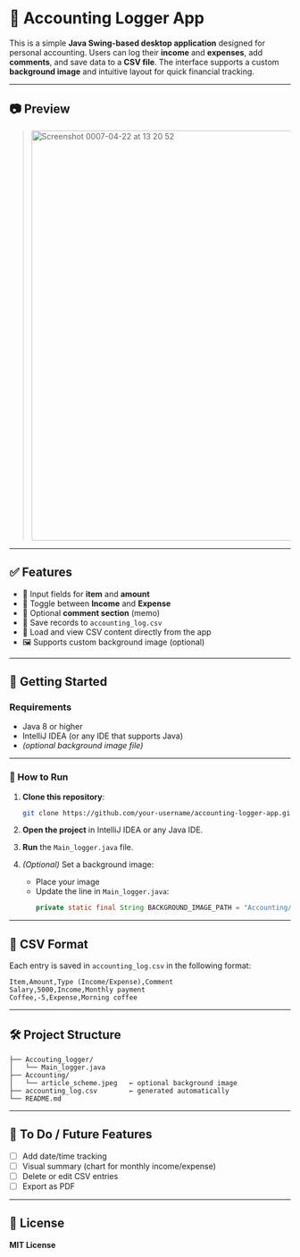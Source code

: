 # 📘 Accounting Logger App

This is a simple **Java Swing-based desktop application** designed for personal accounting. Users can log their **income** and **expenses**, add **comments**, and save data to a **CSV file**. The interface supports a custom **background image** and intuitive layout for quick financial tracking.

---

## 📷 Preview

> <img width="734" alt="Screenshot 0007-04-22 at 13 20 52" src="https://github.com/user-attachments/assets/3d2b7508-40c7-490e-a0f3-8c4bba95e600" />


---

## ✅ Features

- 🔹 Input fields for **item** and **amount**
- 🔺 Toggle between **Income** and **Expense**
- 💬 Optional **comment section** (memo)
- 💾 Save records to `accounting_log.csv`
- 📂 Load and view CSV content directly from the app
- 🖼️ Supports custom background image (optional)

---

## 🚀 Getting Started

### Requirements

- Java 8 or higher
- IntelliJ IDEA (or any IDE that supports Java)
- *(optional background image file)*

---

### 🔧 How to Run

1. **Clone this repository**:
   ```bash
   git clone https://github.com/your-username/accounting-logger-app.git
   ```

2. **Open the project** in IntelliJ IDEA or any Java IDE.

3. **Run** the `Main_logger.java` file.

4. *(Optional)* Set a background image:
   - Place your image
   - Update the line in `Main_logger.java`:
     ```java
     private static final String BACKGROUND_IMAGE_PATH = "Accounting/....";
     ```

---

## 📄 CSV Format

Each entry is saved in `accounting_log.csv` in the following format:

```
Item,Amount,Type (Income/Expense),Comment
Salary,5000,Income,Monthly payment
Coffee,-5,Expense,Morning coffee
```

---

## 🛠️ Project Structure

```
├── Accouting_logger/
│   └── Main_logger.java
├── Accounting/
│   └── article_scheme.jpeg   ← optional background image
├── accounting_log.csv        ← generated automatically
└── README.md
```

---

## 📌 To Do / Future Features

- [ ] Add date/time tracking  
- [ ] Visual summary (chart for monthly income/expense)  
- [ ] Delete or edit CSV entries  
- [ ] Export as PDF  

---

## 📃 License

**MIT License**
